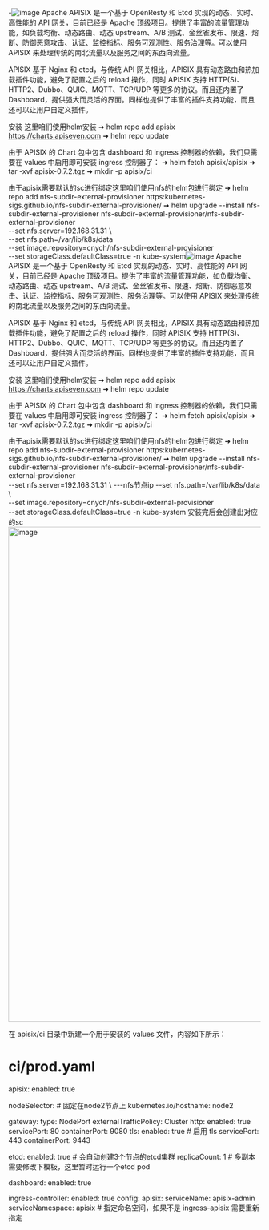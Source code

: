 -![image](https://github.com/wujie1234/apisix-k8s/assets/63633025/36f6483f-e024-483f-a23e-9081bdc5b50f)
Apache APISIX 是一个基于 OpenResty 和 Etcd 实现的动态、实时、高性能的 API 网关，目前已经是 Apache 顶级项目。提供了丰富的流量管理功能，如负载均衡、动态路由、动态 upstream、A/B 测试、金丝雀发布、限速、熔断、防御恶意攻击、认证、监控指标、服务可观测性、服务治理等。可以使用 APISIX 来处理传统的南北流量以及服务之间的东西向流量。


APISIX 基于 Nginx 和 etcd，与传统 API 网关相比，APISIX 具有动态路由和热加载插件功能，避免了配置之后的 reload 操作，同时 APISIX 支持 HTTP(S)、HTTP2、Dubbo、QUIC、MQTT、TCP/UDP 等更多的协议。而且还内置了 Dashboard，提供强大而灵活的界面。同样也提供了丰富的插件支持功能，而且还可以让用户自定义插件。


安装
这里咱们使用helm安装
➜ helm repo add apisix https://charts.apiseven.com
➜ helm repo update


由于 APISIX 的 Chart 包中包含 dashboard 和 ingress 控制器的依赖，我们只需要在 values 中启用即可安装 ingress 控制器了：
➜ helm fetch apisix/apisix
➜ tar -xvf apisix-0.7.2.tgz
➜ mkdir -p apisix/ci


由于apisix需要默认的sc进行绑定这里咱们使用nfs的helm包进行绑定
➜ helm repo add nfs-subdir-external-provisioner https:kubernetes-sigs.github.io/nfs-subdir-external-provisioner/
➜ helm upgrade --install nfs-subdir-external-provisioner nfs-subdir-external-provisioner/nfs-subdir-external-provisioner \
--set nfs.server=192.168.31.31 \  
--set nfs.path=/var/lib/k8s/data \
--set image.repository=cnych/nfs-subdir-external-provisioner \
--set storageClass.defaultClass=true -n kube-system![image](https://github.com/wujie1234/apisix-k8s/assets/63633025/36f6483f-e024-483f-a23e-9081bdc5b50f)
Apache APISIX 是一个基于 OpenResty 和 Etcd 实现的动态、实时、高性能的 API 网关，目前已经是 Apache 顶级项目。提供了丰富的流量管理功能，如负载均衡、动态路由、动态 upstream、A/B 测试、金丝雀发布、限速、熔断、防御恶意攻击、认证、监控指标、服务可观测性、服务治理等。可以使用 APISIX 来处理传统的南北流量以及服务之间的东西向流量。


APISIX 基于 Nginx 和 etcd，与传统 API 网关相比，APISIX 具有动态路由和热加载插件功能，避免了配置之后的 reload 操作，同时 APISIX 支持 HTTP(S)、HTTP2、Dubbo、QUIC、MQTT、TCP/UDP 等更多的协议。而且还内置了 Dashboard，提供强大而灵活的界面。同样也提供了丰富的插件支持功能，而且还可以让用户自定义插件。


安装
这里咱们使用helm安装
➜ helm repo add apisix https://charts.apiseven.com
➜ helm repo update


由于 APISIX 的 Chart 包中包含 dashboard 和 ingress 控制器的依赖，我们只需要在 values 中启用即可安装 ingress 控制器了：
➜ helm fetch apisix/apisix
➜ tar -xvf apisix-0.7.2.tgz
➜ mkdir -p apisix/ci


由于apisix需要默认的sc进行绑定这里咱们使用nfs的helm包进行绑定
➜ helm repo add nfs-subdir-external-provisioner https:kubernetes-sigs.github.io/nfs-subdir-external-provisioner/
➜ helm upgrade --install nfs-subdir-external-provisioner nfs-subdir-external-provisioner/nfs-subdir-external-provisioner \
--set nfs.server=192.168.31.31 \  ---nfs节点ip
--set nfs.path=/var/lib/k8s/data \  
--set image.repository=cnych/nfs-subdir-external-provisioner \
--set storageClass.defaultClass=true -n kube-system
安装完后会创建出对应的sc
<img width="989" alt="image" src="https://github.com/wujie1234/apisix-k8s/assets/63633025/4b1f7341-c13f-47c6-8cf2-48d5d6d2be08">

在 apisix/ci 目录中新建一个用于安装的 values 文件，内容如下所示：
# ci/prod.yaml
apisix:
  enabled: true

  nodeSelector: # 固定在node2节点上
    kubernetes.io/hostname: node2

gateway:
  type: NodePort
  externalTrafficPolicy: Cluster
  http:
    enabled: true
    servicePort: 80
    containerPort: 9080
  tls:
    enabled: true # 启用 tls
    servicePort: 443
    containerPort: 9443

etcd:
  enabled: true # 会自动创建3个节点的etcd集群
  replicaCount: 1 # 多副本需要修改下模板，这里暂时运行一个etcd pod

dashboard:
  enabled: true

ingress-controller:
  enabled: true
  config:
    apisix:
      serviceName: apisix-admin
      serviceNamespace: apisix # 指定命名空间，如果不是 ingress-apisix 需要重新指定

